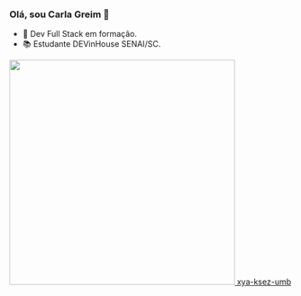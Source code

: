  ### Olá, sou Carla Greim 👋

- 🚀 Dev Full Stack em formação.
- 📚 Estudante DEVinHouse SENAI/SC.

<div align="left">
  <a href="https://github.com/CarlaGreim>
  <img heigth="400px" width="400px" src="https://github-readme-stats.vercel.app/api/top-langs/?username=CarlaGreim&layout=compact&theme=graywhite"/>
  <img heigth="400px" width="400px" src="https://github-readme-stats.vercel.app/api/top-langs/?username=CarlaGreim&layout=compact&theme=graywhite"/>                                   
xya-ksez-umb
